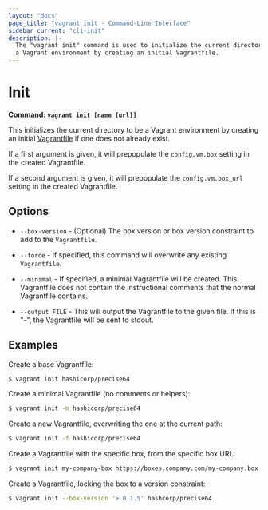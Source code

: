 ```yaml
---
layout: "docs"
page_title: "vagrant init - Command-Line Interface"
sidebar_current: "cli-init"
description: |-
  The "vagrant init" command is used to initialize the current directory to be
  a Vagrant environment by creating an initial Vagrantfile.
---
```


# Init

**Command: `vagrant init [name [url]]`**

This initializes the current directory to be a Vagrant environment
by creating an initial [Vagrantfile](/docs/vagrantfile/) if
one does not already exist.

If a first argument is given, it will prepopulate the `config.vm.box`
setting in the created Vagrantfile.

If a second argument is given, it will prepopulate the `config.vm.box_url`
setting in the created Vagrantfile.

## Options

* `--box-version` - (Optional) The box version or box version constraint to add
  to the `Vagrantfile`.

* `--force` - If specified, this command will overwrite any existing
  `Vagrantfile`.

* `--minimal` - If specified, a minimal Vagrantfile will be created. This
  Vagrantfile does not contain the instructional comments that the normal
  Vagrantfile contains.

* `--output FILE` - This will output the Vagrantfile to the given file.
  If this is "-", the Vagrantfile will be sent to stdout.

## Examples

Create a base Vagrantfile:

```sh
$ vagrant init hashicorp/precise64
```

Create a minimal Vagrantfile (no comments or helpers):

```sh
$ vagrant init -m hashicorp/precise64
```

Create a new Vagrantfile, overwriting the one at the current path:

```sh
$ vagrant init -f hashicorp/precise64
```

Create a Vagrantfile with the specific box, from the specific box URL:

```sh
$ vagrant init my-company-box https://boxes.company.com/my-company.box
```

Create a Vagrantfile, locking the box to a version constraint:

```sh
$ vagrant init --box-version '> 0.1.5' hashcorp/precise64
```
